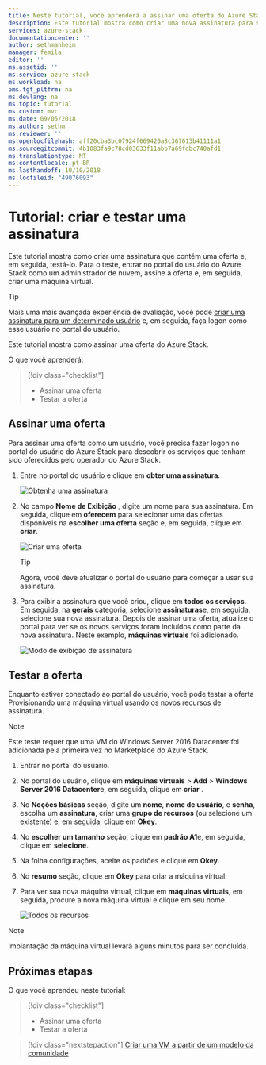```yaml
---
title: Neste tutorial, você aprenderá a assinar uma oferta do Azure Stack | Microsoft Docs
description: Este tutorial mostra como criar uma nova assinatura para serviços do Azure Stack e testar a oferta com a criação de uma máquina virtual de teste.
services: azure-stack
documentationcenter: ''
author: sethmanheim
manager: femila
editor: ''
ms.assetid: ''
ms.service: azure-stack
ms.workload: na
pms.tgt_pltfrm: na
ms.devlang: na
ms.topic: tutorial
ms.custom: mvc
ms.date: 09/05/2018
ms.author: sethm
ms.reviewer: ''
ms.openlocfilehash: aff20cba3bc07924f669420a8c367613b41111a1
ms.sourcegitcommit: 4b1083fa9c78cd03633f11abb7a69fdbc740afd1
ms.translationtype: MT
ms.contentlocale: pt-BR
ms.lasthandoff: 10/10/2018
ms.locfileid: "49076093"
---
```

# <a name="tutorial-create-and-test-a-subscription"></a>Tutorial: criar e testar uma assinatura
Este tutorial mostra como criar uma assinatura que contém uma oferta e, em seguida, testá-lo. Para o teste, entrar no portal do usuário do Azure Stack como um administrador de nuvem, assine a oferta e, em seguida, criar uma máquina virtual.

> [!TIP]
> Mais uma mais avançada experiência de avaliação, você pode [criar uma assinatura para um determinado usuário](https://docs.microsoft.com/azure/azure-stack/azure-stack-subscribe-plan-provision-vm#create-a-subscription-as-a-cloud-operator) e, em seguida, faça logon como esse usuário no portal do usuário. 

Este tutorial mostra como assinar uma oferta do Azure Stack.

O que você aprenderá:

> [!div class="checklist"]
> * Assinar uma oferta 
> * Testar a oferta

## <a name="subscribe-to-an-offer"></a>Assinar uma oferta
Para assinar uma oferta como um usuário, você precisa fazer logon no portal do usuário do Azure Stack para descobrir os serviços que tenham sido oferecidos pelo operador do Azure Stack.

1. Entre no portal do usuário e clique em **obter uma assinatura**.

   ![Obtenha uma assinatura](media/azure-stack-subscribe-services/get-subscription.png)

2. No campo **Nome de Exibição** , digite um nome para sua assinatura. Em seguida, clique em **oferecem** para selecionar uma das ofertas disponíveis na **escolher uma oferta** seção e, em seguida, clique em **criar**.

   ![Criar uma oferta](media/azure-stack-subscribe-services/create-subscription.png)

   > [!TIP]
   > Agora, você deve atualizar o portal do usuário para começar a usar sua assinatura.

3. Para exibir a assinatura que você criou, clique em **todos os serviços**.  Em seguida, na **gerais** categoria, selecione **assinaturas**e, em seguida, selecione sua nova assinatura. Depois de assinar uma oferta, atualize o portal para ver se os novos serviços foram incluídos como parte da nova assinatura. Neste exemplo, **máquinas virtuais** foi adicionado.

   ![Modo de exibição de assinatura](media/azure-stack-subscribe-services/view-subscription.png)


## <a name="test-the-offer"></a>Testar a oferta
Enquanto estiver conectado ao portal do usuário, você pode testar a oferta Provisionando uma máquina virtual usando os novos recursos de assinatura. 

> [!NOTE]
> Este teste requer que uma VM do Windows Server 2016 Datacenter foi adicionada pela primeira vez no Marketplace do Azure Stack. 

1. Entrar no portal do usuário.

2. No portal do usuário, clique em **máquinas virtuais** > **Add** > **Windows Server 2016 Datacenter**e, em seguida, clique em **criar** .

3. No **Noções básicas** seção, digite um **nome**, **nome de usuário**, e **senha**, escolha um **assinatura**, criar uma **grupo de recursos** (ou selecione um existente) e, em seguida, clique em **Okey**.

4. No **escolher um tamanho** seção, clique em **padrão A1**e, em seguida, clique em **selecione**.  

5. Na folha configurações, aceite os padrões e clique em **Okey**.

6. No **resumo** seção, clique em **Okey** para criar a máquina virtual.  

7. Para ver sua nova máquina virtual, clique em **máquinas virtuais**, em seguida, procure a nova máquina virtual e clique em seu nome.

    ![Todos os recursos](media/azure-stack-subscribe-services/view-vm.png)

> [!NOTE]
> Implantação da máquina virtual levará alguns minutos para ser concluída.


## <a name="next-steps"></a>Próximas etapas

O que você aprendeu neste tutorial:

> [!div class="checklist"]
> * Assinar uma oferta 
> * Testar a oferta


> [!div class="nextstepaction"]
> [Criar uma VM a partir de um modelo da comunidade](azure-stack-create-vm-template.md)